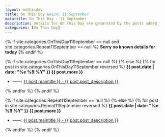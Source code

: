 ```yaml
---
layout: onthisday
title: On This Day &#124; 11 September
maintitle: On This Day — 11 September
description: Details for On This Day are genarated by the posts added to the website so the content is subject to changes/updates over time.
categories: [On This Day]
---
```


{% if site.categories.OnThisDay11September == null and site.categories.Repeat11September == null %}
<strong>Sorry no known details for today</strong>
{% endif %}

{% if site.categories.OnThisDay11September == null %}
{% else %}
{% for post in site.categories.OnThisDay11September reversed %}
<strong>{{ post.date | date: "%e %B %Y" }} {{ post.more }}</strong>
<ul>
<li> ——: <a href="{{ post.url }}">{{ post.maintitle }} - {{ post.post_description }}</a></li>
</ul>
{% endfor %}
{% endif %}

{% if site.categories.Repeat11September == null %}
{% else %}
{% for post in site.categories.Repeat11September reversed %}
<strong>{{ post.date | date: "%e %B %Y" }} {{ post.more }}</strong>
<ul>
<li> ——: <a href="{{ post.url }}">{{ post.maintitle }} - {{ post.post_description }}</a></li>
</ul>
{% endfor %}
{% endif %}
